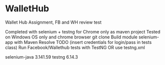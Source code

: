 # WalletHub
Wallet Hub Assignment, FB and WH review test

Completed with selenium + testng for Chrome only as maven project
Tested on Windows OS only and chrome browser
git clone
Build module selenium-app with Maven
Resolve TODO (insert credentials for login/pass in tests class)
Run Facebook/Wallethub tests with TestNG OR use testng.xml

selenium-java 3.141.59
testng 6.14.3
